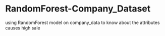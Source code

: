 # RandomForest-Company_Dataset
using RandomForest model on company_data to know about the attributes causes high sale
